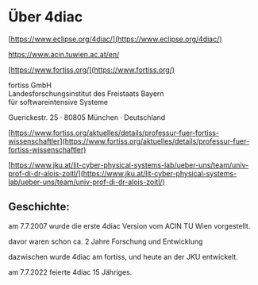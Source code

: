 # Über 4diac

[https://www.eclipse.org/4diac/](https://www.eclipse.org/4diac/)

https://www.acin.tuwien.ac.at/en/

[https://www.fortiss.org/](https://www.fortiss.org/)

fortiss GmbH  
Landesforschungsinstitut des Freistaats Bayern  
für softwareintensive Systeme

Guerickestr. 25 · 80805 München · Deutschland

[https://www.fortiss.org/aktuelles/details/professur-fuer-fortiss-wissenschaftler](https://www.fortiss.org/aktuelles/details/professur-fuer-fortiss-wissenschaftler)

[https://www.jku.at/lit-cyber-physical-systems-lab/ueber-uns/team/univ-prof-di-dr-alois-zoitl/](https://www.jku.at/lit-cyber-physical-systems-lab/ueber-uns/team/univ-prof-di-dr-alois-zoitl/)

## Geschichte:

am 7.7.2007 wurde die erste 4diac Version vom ACIN TU Wien vorgestellt.

davor waren schon ca. 2 Jahre Forschung und Entwicklung

dazwischen wurde 4diac am fortiss, und heute an der JKU entwickelt. 

am 7.7.2022 feierte 4diac 15 Jähriges.
